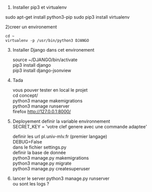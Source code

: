 


1) Installer pip3 et virtualenv 

sudo apt-get install python3-pip 
sudo pip3 install virtualenv

2)creer un environement 

	cd ~
	virtualenv -p /usr/bin/python3 DJANGO 

3) Installer Django dans cet  environement 

	source ~/DJANGO/bin/activate  
	pip3 install django  
	pip3 install django-jsonview  

4) Tada 

	vous pouver tester en local le projet   
	cd concept/  
	python3 manage makemigrations  
	python3 manage runserver  
	firefox http://127.0.0.1:8000/  
5) Deployement
	definir la variable environnement  
	SECRET_KEY = 'votre clef genere avec une commande adaptee'

	definir les url pl.univ-mlv.fr (premier langage)  
 	DEBUG=False  
	dans le fichier settings.py  
	definir la base de donnée    
	python3 manage.py makemigrations  
	python3 manage.py migrate  
	python3 manage.py createsuperuser  
6) lancer le server 
	python3 manage.py runserver  
	ou sont les logs ?

